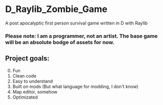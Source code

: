 # D_Raylib_Zombie_Game
 A post apocalyptic first person survival game written in D with Raylib


### **Please note:** I am a programmer, not an artist. The base game will be an absolute bodge of assets for now.

## Project goals:
0. Fun
1. Clean code
2. Easy to understand
3. Built on mods (But what language for modding, I don't know)
4. Map editor, somehow
5. Optimizated